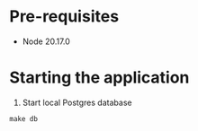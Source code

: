 # Pre-requisites

- Node 20.17.0

# Starting the application

1. Start local Postgres database

```
make db
```
